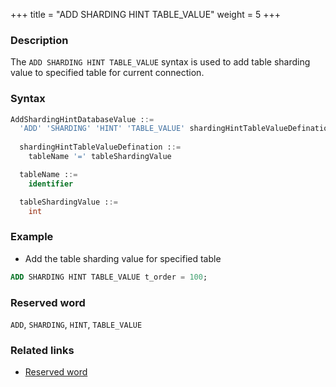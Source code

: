 +++
title = "ADD SHARDING HINT TABLE_VALUE"
weight = 5
+++

### Description

The `ADD SHARDING HINT TABLE_VALUE` syntax is used to add table sharding value to specified table for current connection.

### Syntax

```sql
AddShardingHintDatabaseValue ::=
  'ADD' 'SHARDING' 'HINT' 'TABLE_VALUE' shardingHintTableValueDefination
  
  shardingHintTableValueDefination ::=
    tableName '=' tableShardingValue

  tableName ::=
    identifier

  tableShardingValue ::=
    int
```

### Example

- Add the table sharding value for specified table

```sql
ADD SHARDING HINT TABLE_VALUE t_order = 100;
```

### Reserved word

`ADD`, `SHARDING`, `HINT`, `TABLE_VALUE`

### Related links

- [Reserved word](/en/reference/distsql/syntax/reserved-word/)
